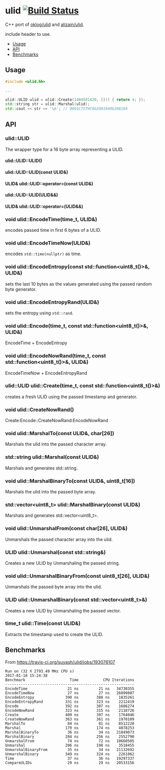 # ulid [![Build Status](https://travis-ci.org/suyash/ulid.svg?branch=master)](https://travis-ci.org/suyash/ulid)

C++ port of [oklog/ulid](https://github.com/oklog/ulid) and [alizain/ulid](https://github.com/alizain/ulid).

include header to use.

- [Usage](#usage)
- [API](#api)
- [Benchmarks](#benchmarks)

## Usage

```c++
#include <ulid.hh>

...

ulid::ULID ulid = ulid::Create(1484581420, []() { return 4; });
std::string str = ulid::Marshal(ulid);
std::cout << str << '\n'; // 0001C7STHC0G2081040G208104
```

## API

### ulid::ULID

The wrapper type for a 16 byte array representing a ULID.

#### ulid::ULID::ULID()

#### ulid::ULID::ULID(const ULID&)

#### ULID& ulid::ULID::operator=(const ULID&)

#### ulid::ULID::ULID(ULID&&)

#### ULID& ulid::ULID::operator=(ULID&&)

### void ulid::EncodeTime(time_t, ULID&)

encodes passed time in first 6 bytes of a ULID.

### void ulid::EncodeTimeNow(ULID&)

encodes `std::time(nullptr)` as time.

### void ulid::EncodeEntropy(const std::function<uint8_t()>&, ULID&)

sets the last 10 bytes as the values generated using the passed random byte generator.

### void ulid::EncodeEntropyRand(ULID&)

sets the entropy using `std::rand`.

### void ulid::Encode(time_t, const std::function<uint8_t()>&, ULID&)

EncodeTime + EncodeEntropy

### void ulid::EncodeNowRand(time_t, const std::function<uint8_t()>&, ULID&)

EncodeTimeNow + EncodeEntropyRand

### ulid::ULID ulid::Create(time_t, const std::function<uint8_t()>&)

creates a fresh ULID using the passed timestamp and generator.

### void ulid::CreateNowRand()

Create:Encode::CreateNowRand:EncodeNowRand

### void ulid::MarshalTo(const ULID&, char[26])

Marshals the ulid into the passed character array.

### std::string ulid::Marshal(const ULID&)

Marshals and generates std::string.

### void ulid::MarshalBinaryTo(const ULID&, uint8_t[16])

Marshals the ulid into the passed byte array.

### std::vector<uint8_t> ulid::MarshalBinary(const ULID&)

Marshals and generates std::vector<uint8_t>.

### void ulid::UnmarshalFrom(const char[26], ULID&)

Unmarshals the passed character array into the ulid.

### ULID ulid::Unmarshal(const std::string&)

Creates a new ULID by Unmarshaling the passed string.

### void ulid::UnmarshalBinaryFrom(const uint8_t[26], ULID&)

Unmarshals the passed byte array into the ulid.

### ULID ulid::UnmarshalBinary(const std::vector<uint8_t>&)

Creates a new ULID by Unmarshaling the passed vector.

### time_t ulid::Time(const ULID&)

Extracts the timestamp used to create the ULID.

## Benchmarks

From https://travis-ci.org/suyash/ulid/jobs/193076107

```
Run on (32 X 2793.49 MHz CPU s)
2017-01-18 15:24:38
Benchmark                    Time           CPU Iterations
----------------------------------------------------------
EncodeTime                  21 ns         21 ns   34730355
EncodeTimeNow               27 ns         27 ns   26099807
EncodeEntropy              390 ns        388 ns    1835261
EncodeEntropyRand          331 ns        323 ns    2212419
Encode                     392 ns        387 ns    1686274
EncodeNowRand              323 ns        315 ns    2118726
Create                     409 ns        397 ns    1764046
CreateNowRand              363 ns        361 ns    1970109
MarshalTo                   84 ns         81 ns    8512228
Marshal                    179 ns        174 ns    4078253
MarshalBinaryTo             36 ns         34 ns   21849073
MarshalBinary              284 ns        256 ns    2552790
UnmarshalFrom               74 ns         72 ns   10660505
Unmarshal                  206 ns        198 ns    3518455
UnmarshalBinaryFrom         35 ns         34 ns   21132692
UnmarshalBinary            349 ns        324 ns    2261062
Time                        37 ns         36 ns   19297337
CompareULIDs                29 ns         29 ns   20533156
```
